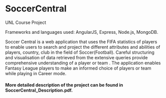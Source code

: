 # SoccerCentral
UNL Course Project

Frameworks and languages used: AngularJS, Express, Node.js, MongoDB. 

Soccer Central is a web application that uses the FIFA
statistics of players to enable users to search and project the
different attributes and abilities of players, country, club in the
field of Soccer(Football). Careful structuring and visualisation of data
retrieved from the extensive queries provide comprehensive
understanding of a player or team . The application enables
Fantasy League players to make an informed choice of players
or team while playing in Career mode.

#### More detailed description of the project can be found in SoccerCentral_Description.pdf.
